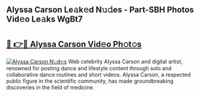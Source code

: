 ## Alyssa Carson Le𝚊k𝚎d N𝚞𝚍es - Part-SBH Photos Vid𝚎o Le𝚊ks WgBt7

# <h2><a href="http://fbd9pu1.evod.top/?m=Alyssa+Carson">🔗 👉🔴 Alyssa Carson Vid𝚎o Ph𝚘t𝚘s</a></h2>

[![Alyssa Carson N𝚞d𝚎s](https://i.imgur.com/8V9OHl7.gif)](http://fbd9pu1.evod.top/?m=Alyssa+Carson)
Web celebrity Alyssa Carson and digital artist, renowned for posting dance and lifestyle content through solo and collaborative dance routines and short videos. Alyssa Carson, a respected public figure in the scientific community, has made groundbreaking discoveries in the field of medicine. 
